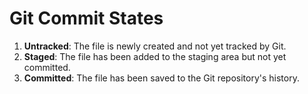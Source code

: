 # Git Commit States
1. **Untracked**: The file is newly created and not yet tracked by Git.
2. **Staged**: The file has been added to the staging area but not yet committed.
3. **Committed**: The file has been saved to the Git repository's history.
